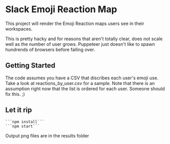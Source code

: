 # Slack Emoji Reaction Map

This project will render the Emoji Reaction maps users see in their workspaces. 

This is pretty hacky and for reasons that aren't totally clear, does not scale well as the number of user grows. Puppeteer just doesn't like to spawn hundrends of browsers before falling over. 

## Getting Started

The code assumes you have a CSV that discribes each user's emoji use. Take a look at reactions_by_user.csv for a sample. Note that there is an assumption right now that the list is ordered for each user. Someone should fix this. ;)

## Let it rip
    ```npm install```
    ```npm start```

Output png files are in the results folder

